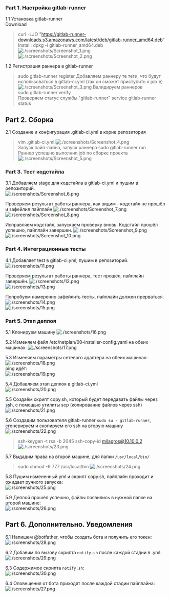 ### Part 1. Настройка **gitlab-runner**

1.1 Установка gitlab-runner  
Download 
> curl -LJO "https://gitlab-runner-downloads.s3.amazonaws.com/latest/deb/gitlab-runner_amd64.deb"  
Install:
> dpkg -i gitlab-runner_amd64.deb
![./screenshots/Screenshot_1.png](./screenshots/Screenshot_1.png)  
![./screenshots/Screenshot_2.png](./screenshots/Screenshot_2.png)  

1.2 Регистрация раннера в gitlab-runner  
> sudo gitlab-runner register
Добавляем раннеру те теги, что будут использоваться в gitlab-ci.yml (так он сможет приступить к job`е)
![./screenshots/Screenshot_3.png](./screenshots/Screenshot_3.png)
Валидируем раннеров    
> sudo gitlab-runner verify  
Проверяем статус службы "gitlab-runner"
> service gitlab-runner status


## Part 2. Сборка

2.1 Создание и конфигурация .gitlab-ci.yml в корне репозитория
> vim .gitlab-ci.yml
![./screenshots/Screenshot_4.png](./screenshots/Screenshot_4.png)   
Запуск пайп-лайна, запуск раннера
> sudo gitlab-runner run  
Раннер успешно выполнил job по сборке проекта
![./screenshots/Screenshot_5.png](./screenshots/Screenshot_5.png)   


### Part 3. Тест кодстайла

3.1 Добавляем stage для кодстайла в gitlab-ci.yml и пушим в репозиторий.  
![./screenshots/Screenshot_6.png](./screenshots/Screenshot_6.png)    

Проверяем результат работы раннера, как видим - кодстайл не прошёл и зафейлил пайплайн
![./screenshots/Screenshot_7.png](./screenshots/Screenshot_7.png)    
![./screenshots/Screenshot_8.png](./screenshots/Screenshot_8.png)  

Исправляем кодстайл, запускаем проверку вновь.
Кодстайл прошёл успешно, пайплайн завершен.
![./screenshots/Screenshot_9.png](./screenshots/Screenshot_9.png)    
![./screenshots/Screenshot_10.png](./screenshots/Screenshot_10.png)  


### Part 4. Интеграционные тесты

4.1 Добавляет test в gitlab-ci.yml, пушим в репозиторий.  
![./screenshots/11.png](./screenshots/11.png)   

Проверяем результат работы раннера, тест прошёл, пайплайн завершён.
![./screenshots/12.png](./screenshots/12.png)  
![./screenshots/13.png](./screenshots/13.png)  

Попробуем намеренно зафейлить тесты, пайплайн должен прерваться.  
![./screenshots/14.png](./screenshots/14.png)  
![./screenshots/15.png](./screenshots/15.png)  


### Part 5. Этап деплоя

5.1 Клонируем машину
![./screenshots/16.png](./screenshots/16.png)  

5.2 Изменяем файл /etc/netplan/00-installer-config.yaml на обеих машинах:
![./screenshots/17.png](./screenshots/17.png)  

5.3 Изменяем параметры сетевого адаптера на обеих машинах:
![./screenshots/18.png](./screenshots/18.png)   
ping идёт:  
![./screenshots/19.png](./screenshots/19.png)  

5.4 Добавляем этап деплоя в gitlab-ci.yml  
![./screenshots/20.png](./screenshots/20.png)   

5.5 Создаём скрипт copy.sh, который будет передавать файлы через ssh, с помощью утилиты scp (копирование файлов через ssh)
![./screenshots/21.png](./screenshots/21.png)  

5.6 Создадим пользователя gitlab-runner ```sudo su - gitlab-runner```, сгенерируем и скопируем его ssh на вторую машину  
![./screenshots/22.png](./screenshots/22.png)  
> ssh-keygen -t rsa -b 2045
> ssh-copy-id milagros@10.10.0.2
![./screenshots/23.png](./screenshots/23.png)   

5.7 Выдадим права на второй машине, для папки `/usr/local/bin/`
> sudo chmod -R 777 /usr/local/bin
![./screenshots/24.png](./screenshots/24.png)   

5.8 Пушим измененный yml и скрипт copy.sh, пайплайн проходит и ожидает ручного запуска:  
![./screenshots/25.png](./screenshots/25.png) 

5.9 Деплой прошёл успешно, файлы появились в нужной папке на второй машине:  
![./screenshots/26.png](./screenshots/26.png) 


## Part 6. Дополнительно. Уведомления  

6.1 Напишем @botfather, чтобы создать бота и получить его токен:
![./screenshots/28.png](./screenshots/28.png)   

6.2 Добавим по вызову скрипта `notify.sh` после каждой стадии в .yml:
![./screenshots/29.png](./screenshots/29.png) 

6.3 Содержимое скрипта `notify.sh`:  
![./screenshots/30.png](./screenshots/30.png)  

6.4 Оповещения от бота приходят после каждой стадии пайплайна:  
![./screenshots/27.png](./screenshots/27.png) 

